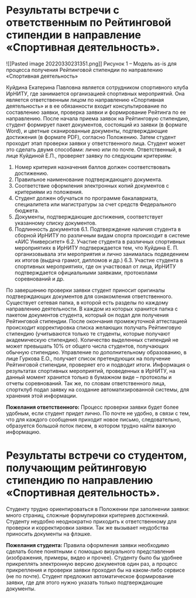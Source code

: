             

# Результаты встречи с ответственным по Рейтинговой стипендии в направление «Спортивная деятельность».
![[Pasted image 20220330231351.png]]
Рисунок 1 – Модель as-is для процесса получения Рейтинговой стипендии по направлению «Спортивная деятельность»

Куйдина Екатерина Павловна является сотрудником спортивного клуба ИрНИТУ, где занимается организацией спортивных мероприятий. Она является ответственным лицом по направлению «Спортивная деятельность» и в ее обязанности входит консультирование по составлению заявки, проверка заявки и формирование Рейтинга по ее направлению.
После начала приема заявок на Рейтинговую стипендию, студент формирует пакет документов, состоящий из заявки (в формате Word), и цветные сканированные документы, подтверждающие достижения (в формате PDF), согласно Положению. Затем студент проходит этап проверки заявки у ответственного лица. Студент может это сделать двумя способами: лично или по почте. Ответственный, в лице Куйдиной Е.П., проверяет заявку по следующим критериям:

1. Номер критерия назначения баллов должен соответствовать достижению.
2. Правильное наименование подтверждающего документа.
3. Соответствие оформления электронных копий документов с критериями из положения.
4. Студент должен обучаться по программе бакалавриата, специалитета или магистратуры за счет средств Федерального бюджета.
5. Документы, подтверждающие достижения, соответствует указанному списку документов.
6. Подлинность документов
	6.1. Подтверждение наличия студента в сборной ИрНИТУ по различным видам спорта происходит в системе «АИС Университет»
	6.2. Участие студента в различных спортивных мероприятиях в ИрНИТУ подтверждается тем, что Куйдина Е. П. организовывала эти мероприятия и лично занималась подведением их итогов (выдача грамот, дипломов и др.)
	6.3. Участие студента в спортивных мероприятиях, где он участвовал от лица, ИрНИТУ подтверждается официальными заявками, протоколами соревнований и др.

По завершению проверки заявки студент приносит оригиналы подтверждающих документов для ознакомления ответственного.
Существует сетевая папка, в которой есть разделы по каждому направлению деятельности. В каждом из которых хранится папка с пакетом документов студента, который он подал для получения Рейтинговой стипендии.
После окончания промежуточной аттестацией происходит корректировка списка желающих получать Рейтинговую стипендию (учитываются только те студенты, которые получают академическую стипендию). Количество выделенных стипендий не может превышать 10% от общего числа студентов, получающих обычную стипендию.
Управление по дополнительному образованию, в лице Гуркова Е.О., получает список претендующих на получение Рейтинговой стипендии, проверяет его и подводит итоги.
Информация о результатах спортивных мероприятий, проведенных в ИрНИТУ, на данный момент хранится только в бумажном виде – протоколы и отчеты соревнований. Так же, по словам ответственного лица, спортклуб подал заявку на создание автоматизированной системы, для хранения этой информации.

**Пожелания ответственного:** Процесс проверки заявки будет более удобным, если студент придет лично. По почте не удобно, в связи с тем, что для каждого сообщения приходит новое письмо, следовательно, образуется большой поток писем, в котором трудно найти важную информацию.

# Результаты встречи со студентом, получающим рейтинговую стипендию по направлению «Спортивная деятельность».

Студенту трудно ориентироваться в Положении при заполнении заявки: много страниц, сложные формулировки критериев достижений.
Студенту неудобно неоднократно приходить к ответственному для проверки и корректировки заявки. Так же вызывает неудобства приносить документы на флэшке.

**Пожелания студента:** Правила оформления заявки необходимо сделать более понятными с помощью визуального представления (изображения, примеры, видео и прочее). Студенту было бы удобнее прикреплять электронную версию документов один раз, а процесс прикрепления и проверки заявки проходил бы на каком-либо сервисе (не по почте). Студент предложил автоматическое формирование заявки, где для этого нужно указать только подтверждающие документы.